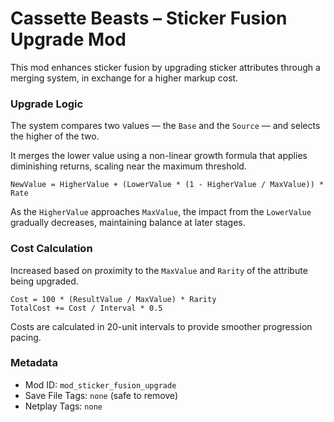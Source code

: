 # Cassette Beasts – Sticker Fusion Upgrade Mod

This mod enhances sticker fusion by upgrading sticker attributes through a merging system, in exchange for a higher markup cost.

### Upgrade Logic

The system compares two values — the `Base` and the `Source` — and selects the higher of the two. 

It merges the lower value using a non-linear growth formula that applies diminishing returns, scaling near the maximum threshold.

```
NewValue = HigherValue + (LowerValue * (1 - HigherValue / MaxValue)) * Rate
```

As the `HigherValue` approaches `MaxValue`, the impact from the `LowerValue` gradually decreases, maintaining balance at later stages.

### Cost Calculation

Increased based on proximity to the `MaxValue` and `Rarity` of the attribute being upgraded.

```
Cost = 100 * (ResultValue / MaxValue) * Rarity
TotalCost += Cost / Interval * 0.5
```

Costs are calculated in 20-unit intervals to provide smoother progression pacing.

### Metadata
- Mod ID: `mod_sticker_fusion_upgrade`
- Save File Tags: `none` (safe to remove)
- Netplay Tags: `none`